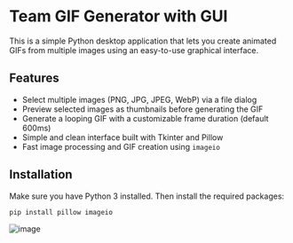# Team GIF Generator with GUI

This is a simple Python desktop application that lets you create animated GIFs from multiple images using an easy-to-use graphical interface.

## Features

- Select multiple images (PNG, JPG, JPEG, WebP) via a file dialog
- Preview selected images as thumbnails before generating the GIF
- Generate a looping GIF with a customizable frame duration (default 600ms)
- Simple and clean interface built with Tkinter and Pillow
- Fast image processing and GIF creation using `imageio`

## Installation

Make sure you have Python 3 installed. Then install the required packages:

```bash
pip install pillow imageio
```
![image](https://github.com/user-attachments/assets/079d5d65-59be-438f-adab-d1bebd8f892f)

